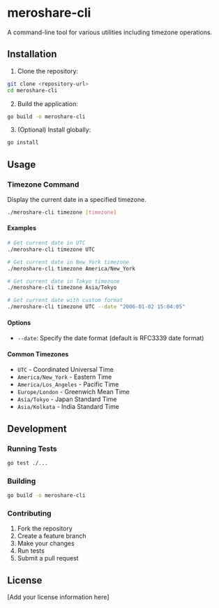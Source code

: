 # meroshare-cli

A command-line tool for various utilities including timezone operations.

## Installation

1. Clone the repository:
```bash
git clone <repository-url>
cd meroshare-cli
```

2. Build the application:
```bash
go build -o meroshare-cli
```

3. (Optional) Install globally:
```bash
go install
```

## Usage

### Timezone Command

Display the current date in a specified timezone.

```bash
./meroshare-cli timezone [timezone]
```

#### Examples

```bash
# Get current date in UTC
./meroshare-cli timezone UTC

# Get current date in New York timezone
./meroshare-cli timezone America/New_York

# Get current date in Tokyo timezone
./meroshare-cli timezone Asia/Tokyo

# Get current date with custom format
./meroshare-cli timezone UTC --date "2006-01-02 15:04:05"
```

#### Options

- `--date`: Specify the date format (default is RFC3339 date format)

#### Common Timezones

- `UTC` - Coordinated Universal Time
- `America/New_York` - Eastern Time
- `America/Los_Angeles` - Pacific Time
- `Europe/London` - Greenwich Mean Time
- `Asia/Tokyo` - Japan Standard Time
- `Asia/Kolkata` - India Standard Time

## Development

### Running Tests

```bash
go test ./...
```

### Building

```bash
go build -o meroshare-cli
```

### Contributing

1. Fork the repository
2. Create a feature branch
3. Make your changes
4. Run tests
5. Submit a pull request

## License

[Add your license information here]